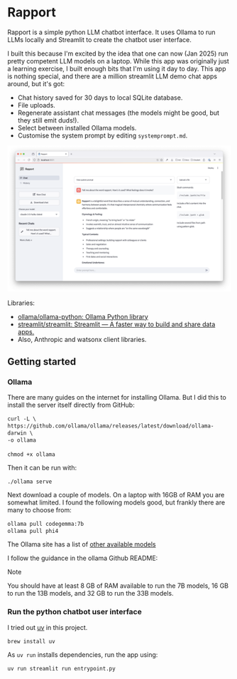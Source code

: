 # Rapport

Rapport is a simple python LLM chatbot interface. It uses Ollama to run LLMs locally and Streamlit to create the chatbot user interface.

I built this because I'm excited by the idea that one can now (Jan 2025) run pretty competent LLM models on a laptop. While this app was originally just a learning exercise, I built enough bits that I'm using it day to day. This app is nothing special, and there are a million streamlit LLM demo chat apps around, but it's got:

- Chat history saved for 30 days to local SQLite database.
- File uploads.
- Regenerate assistant chat messages (the models might be good, but they still emit duds!).
- Select between installed Ollama models.
- Customise the system prompt by editing `systemprompt.md`.

![](./images/chat-screenshot.png)

Libraries:

- [ollama/ollama-python: Ollama Python library](https://github.com/ollama/ollama-python)
- [streamlit/streamlit: Streamlit — A faster way to build and share data apps.](https://github.com/streamlit/streamlit)
- Also, Anthropic and watsonx client libraries.

## Getting started

### Ollama

There are many guides on the internet for installing Ollama. But I did this to install the server itself directly from GitHub:

```
curl -L \
https://github.com/ollama/ollama/releases/latest/download/ollama-darwin \
-o ollama

chmod +x ollama
```

Then it can be run with:

```
./ollama serve
```

Next download a couple of models. On a laptop with 16GB of RAM you are somewhat limited. I found the following models good, but frankly there are many to choose from:

```
ollama pull codegemma:7b
ollama pull phi4
```

The Ollama site has a list of [other available models](https://ollama.com/search)

I follow the guidance in the ollama Github README:

> [!NOTE]
> You should have at least 8 GB of RAM available to run the 7B models, 16 GB to run the 13B models, and 32 GB to run the 33B models.

### Run the python chatbot user interface

I tried out [uv](https://docs.astral.sh/uv/) in this project.

```
brew install uv
```

As `uv run` installs dependencies, run the app using:

```
uv run streamlit run entrypoint.py
```

